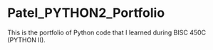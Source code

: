 # Patel_PYTHON2_Portfolio
This is the portfolio of Python code that I learned during BISC 450C (PYTHON II).
